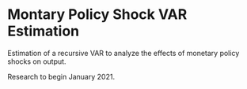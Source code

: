 # Montary Policy Shock VAR Estimation
Estimation of a recursive VAR to analyze the effects of monetary policy shocks on output.  

Research to begin January 2021.
